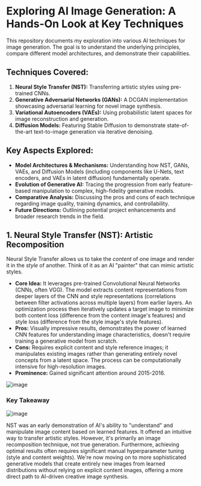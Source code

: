 # Exploring AI Image Generation: A Hands-On Look at Key Techniques

This repository documents my exploration into various AI techniques for image generation.
The goal is to understand the underlying principles, compare different model architectures, and demonstrate their capabilities.

## Techniques Covered:

1.  **Neural Style Transfer (NST):** Transferring artistic styles using pre-trained CNNs.
2.  **Generative Adversarial Networks (GANs):** A DCGAN implementation showcasing adversarial learning for novel image synthesis.
3.  **Variational Autoencoders (VAEs):** Using probabilistic latent spaces for image reconstruction and generation.
4.  **Diffusion Models:** Featuring Stable Diffusion to demonstrate state-of-the-art text-to-image generation via iterative denoising.

## Key Aspects Explored:

*   **Model Architectures & Mechanisms:** Understanding how NST, GANs, VAEs, and Diffusion Models (including components like U-Nets, text encoders, and VAEs in latent diffusion) fundamentally operate.
*   **Evolution of Generative AI:** Tracing the progression from early feature-based manipulation to complex, high-fidelity generative models.
*   **Comparative Analysis:** Discussing the pros and cons of each technique regarding image quality, training dynamics, and controllability.
*   **Future Directions:** Outlining potential project enhancements and broader research trends in the field.

## 1. Neural Style Transfer (NST): Artistic Recomposition

Neural Style Transfer allows us to take the *content* of one image and render it in the *style* of another. Think of it as an AI "painter" that can mimic artistic styles.

*   **Core Idea:** It leverages pre-trained Convolutional Neural Networks (CNNs, often VGG). The model extracts content representations from deeper layers of the CNN and style representations (correlations between filter activations across multiple layers) from earlier layers. An optimization process then iteratively updates a target image to minimize both content loss (difference from the content image's features) and style loss (difference from the style image's style features).
*   **Pros:** Visually impressive results, demonstrates the power of learned CNN features for understanding image characteristics, doesn't require training a generative model from scratch.
*   **Cons:** Requires explicit content and style reference images; it manipulates existing images rather than generating entirely novel concepts from a latent space. The process can be computationally intensive for high-resolution images.
*   **Prominence:** Gained significant attention around 2015-2016.

![image](https://github.com/user-attachments/assets/3d76b7f5-f059-47a1-bc66-a08daa34e587)


### Key Takeaway

![image](https://github.com/user-attachments/assets/4f902539-673a-4f96-8295-f29644a30294)

NST was an early demonstration of AI's ability to "understand" and manipulate image content based on learned features. It offered an intuitive way to transfer artistic styles. However, it's primarily an image recomposition technique, not true generation. Furthermore, achieving optimal results often requires significant manual hyperparameter tuning (style and content weights). We're now moving on to more sophisticated generative models that create entirely new images from learned distributions without relying on explicit content images, offering a more direct path to AI-driven creative image synthesis.
